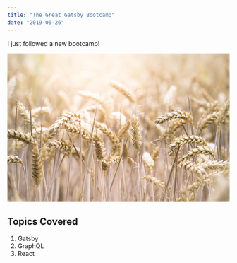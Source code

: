```yaml
---
title: "The Great Gatsby Bootcamp"
date: "2019-06-26"
---
```


I just followed a new bootcamp!

![Grass](./grass.jpg)

## Topics Covered

1. Gatsby
2. GraphQL
3. React